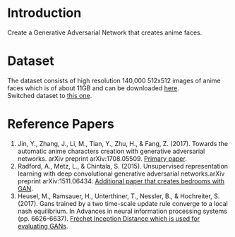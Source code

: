 # Introduction
Create a Generative Adversarial Network that creates anime faces.

# Dataset
The dataset consists of high resolution 140,000 512x512 images of anime faces which is of about 11GB and can be downloaded [here](https://www.kaggle.com/lukexng/animefaces-512x512).  
Switched dataset to [this one](https://www.kaggle.com/aadilmalik94/animecharacterfaces).  

# Reference Papers
1. Jin, Y., Zhang, J., Li, M., Tian, Y., Zhu, H., & Fang, Z. (2017). Towards the automatic anime characters creation with generative adversarial networks. arXiv preprint arXiv:1708.05509. [Primary paper](https://arxiv.org/abs/1708.05509).
2. Radford, A., Metz, L., & Chintala, S. (2015). Unsupervised representation learning with deep convolutional generative adversarial networks.arXiv preprint arXiv:1511.06434. [Additional paper that creates bedrooms with GAN](https://arxiv.org/abs/1511.06434).
3. Heusel, M., Ramsauer, H., Unterthiner, T., Nessler, B., & Hochreiter, S. (2017). Gans trained by a two time-scale update rule converge to a local nash equilibrium. In Advances in neural information processing systems (pp. 6626-6637). [Fréchet Inception Distance which is used for evaluating GANs](http://papers.nips.cc/paper/7240-gans-trained-by-a-two-t).